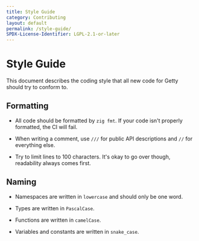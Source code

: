 ```yaml
---
title: Style Guide
category: Contributing
layout: default
permalink: /style-guide/
SPDX-License-Identifier: LGPL-2.1-or-later
---
```


# Style Guide

This document describes the coding style that all new code for Getty should try to conform to.

## Formatting

- All code should be formatted by `zig fmt`. If your code isn't properly formatted, the CI will fail.

- When writing a comment, use `///` for public API descriptions and `//` for everything else.

- Try to limit lines to 100 characters. It's okay to go over though, readability always comes first.

## Naming

- Namespaces are written in `lowercase` and should only be one word.

- Types are written in `PascalCase`.

- Functions are written in `camelCase`.

- Variables and constants are written in `snake_case`.
